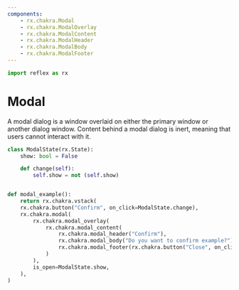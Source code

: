 ```yaml
---
components:
    - rx.chakra.Modal
    - rx.chakra.ModalOverlay
    - rx.chakra.ModalContent
    - rx.chakra.ModalHeader
    - rx.chakra.ModalBody
    - rx.chakra.ModalFooter
---
```


```python exec
import reflex as rx
```

# Modal

A modal dialog is a window overlaid on either the primary window or another dialog window.
Content behind a modal dialog is inert, meaning that users cannot interact with it.

```python demo exec
class ModalState(rx.State):
    show: bool = False

    def change(self):
        self.show = not (self.show)


def modal_example():
    return rx.chakra.vstack(
    rx.chakra.button("Confirm", on_click=ModalState.change),
    rx.chakra.modal(
        rx.chakra.modal_overlay(
            rx.chakra.modal_content(
                rx.chakra.modal_header("Confirm"),
                rx.chakra.modal_body("Do you want to confirm example?"),
                rx.chakra.modal_footer(rx.chakra.button("Close", on_click=ModalState.change)),
            )
        ),
        is_open=ModalState.show,
    ),
)
```
